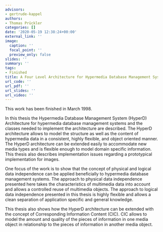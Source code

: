 ```yaml
---
advisors:
- gertrude-kappel
authors:
- Thomas Prückler
categories: []
date: '2020-05-19 12:38:24+00:00'
external_link: ''
image:
  caption: ''
  focal_point: ''
  preview_only: false
slides: ''
summary: ''
tags:
- Finished
title: A Four Level Architecture for Hypermedia Database Management Systems
url_code: ''
url_pdf: ''
url_slides: ''
url_video: ''
---
```


This work has been finished in March 1998.

In this thesis the Hypermedia Database Management System (HyperD) Architecture for hypermedia database management systems and the classes needed to implement the architecture are described. The HyperD architecture allows to model the structure as well as the content of hypermedia data in a consistent, highly flexible, and object oriented manner. The HyperD architecture can be extended easily to accommodate new media types and is flexible enough to model domain specific information. This thesis also describes implementation issues regarding a prototypical implementation for images.

One focus of the work is to show that the concept of physical and logical data independence can be applied beneficially to hypermedia database management systems. The approach to physical data independence presented here takes the characteristics of multimedia data into account and allows a controlled reuse of multimedia objects. The approach to logical data independence presented in this thesis is highly flexible and allows a clean separation of application specific and general knowledge.

This thesis also shows how the HyperD architecture can be extended with the concept of Corresponding Information Content (CIC). CIC allows to model the amount and quality of the pieces of information in one media object in relationship to the pieces of information in another media object.

&nbsp;